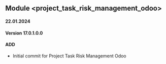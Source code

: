 ## Module <project_task_risk_management_odoo>

#### 22.01.2024
#### Version 17.0.1.0.0
#### ADD
- Initial commit for Project Task Risk Management Odoo

